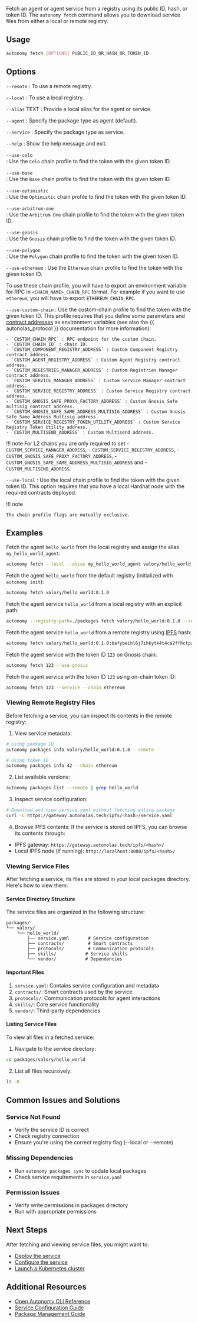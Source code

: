 Fetch an agent or agent service from a registry using its public ID, hash, or token ID.
The `autonomy fetch` command allows you to download service files from either a local or remote registry.

## Usage
```bash
autonomy fetch [OPTIONS] PUBLIC_ID_OR_HASH_OR_TOKEN_ID
```

## Options

`--remote`
:   To use a remote registry.

`--local`
:   To use a local registry.

`--alias` TEXT
:   Provide a local alias for the agent or service.

`--agent`
:   Specify the package type as agent (default).

`--service`
:   Specify the package type as service.

`--help`
:   Show the help message and exit.

`--use-celo`                      
:   Use the `Celo` chain profile to find the token with the given token ID.

`--use-base`                      
:   Use the `Base` chain profile to find the token with the given token ID.

`--use-optimistic`                
:   Use the `Optimistic` chain profile to find the token with the given token ID.

`--use-arbitrum-one`              
:   Use the `Arbitrum One` chain profile to find the token with the given token ID.

`--use-gnosis`                    
:   Use the `Gnosis` chain profile to find the token with the given token ID.

`--use-polygon`                   
:   Use the `Polygon` chain profile to find the token with the given token ID.

`--use-ethereum`
:   Use the `Ethereum` chain profile to find the token with the given token ID.

To use these chain profile, you will have to export an environment variable for RPC in `<CHAIN_NAME>_CHAIN_RPC` format. For example if you want to use `ethereum`, you will have to export `ETHEREUM_CHAIN_RPC`.

`--use-custom-chain`
: Use the custom-chain profile to find the token with the given token ID. This profile requires that you define some parameters and [contract addresses](../on_chain_addresses.md) as environment variables (see also the {{ autonolas_protocol }} documentation for more information):

    - `CUSTOM_CHAIN_RPC` : RPC endpoint for the custom chain.
    - `CUSTOM_CHAIN_ID` : chain ID.
    - `CUSTOM_COMPONENT_REGISTRY_ADDRESS` : Custom Component Registry contract address.
    - `CUSTOM_AGENT_REGISTRY_ADDRESS` : Custom Agent Registry contract address.
    - `CUSTOM_REGISTRIES_MANAGER_ADDRESS` : Custom Registries Manager contract address.
    - `CUSTOM_SERVICE_MANAGER_ADDRESS` : Custom Service Manager contract address.
    - `CUSTOM_SERVICE_REGISTRY_ADDRESS` : Custom Service Registry contract address.
    - `CUSTOM_GNOSIS_SAFE_PROXY_FACTORY_ADDRESS` : Custom Gnosis Safe multisig contract address.
    - `CUSTOM_GNOSIS_SAFE_SAME_ADDRESS_MULTISIG_ADDRESS` : Custom Gnosis Safe Same Address Multisig address.
    - `CUSTOM_SERVICE_REGISTRY_TOKEN_UTILITY_ADDRESS` : Custom Service Registry Token Utility address.
    - `CUSTOM_MULTISEND_ADDRESS` : Custom Multisend address.

!!! note
    For L2 chains you are only required to set
    - `CUSTOM_SERVICE_MANAGER_ADDRESS`,
    - `CUSTOM_SERVICE_REGISTRY_ADDRESS`,
    - `CUSTOM_GNOSIS_SAFE_PROXY_FACTORY_ADDRESS`,
    - `CUSTOM_GNOSIS_SAFE_SAME_ADDRESS_MULTISIG_ADDRESS` and
    - `CUSTOM_MULTISEND_ADDRESS`.

`--use-local`
: Use the local chain profile to find the token with the given token ID. This option requires that you have a local Hardhat node with the required contracts deployed.

!!! note

    The chain profile flags are mutually exclusive.


## Examples
Fetch the agent `hello_world` from the local registry and assign the alias `my_hello_world_agent`:
```bash
autonomy fetch --local --alias my_hello_world_agent valory/hello_world:0.1.0
```

Fetch the agent `hello_world` from the default registry (initialized with `autonomy init`):
```bash
autonomy fetch valory/hello_world:0.1.0
```

Fetch the agent service `hello_world` from a local registry with an explicit path:
```bash
autonomy --registry-path=./packages fetch valory/hello_world:0.1.0 --service --local
```

Fetch the agent service `hello_world` from a remote registry using [IPFS](https://ipfs.io) hash:
```bash
autonomy fetch valory/hello_world:0.1.0:bafybeihl6j7ihkytk4t4ca2ffhctpzydwi6r4a354ubjasttuv2pw4oaci --service --remote
```

Fetch the agent service with the token ID `123` on Gnosis chain:
```bash
autonomy fetch 123 --use-gnosis
```

Fetch the agent service with the token ID `123` using on-chain token ID:
```bash
autonomy fetch 123 --service --chain ethereum
```

### Viewing Remote Registry Files

Before fetching a service, you can inspect its contents in the remote registry:

1. View service metadata:
```bash
# Using package ID
autonomy packages info valory/hello_world:0.1.0 --remote

# Using token ID
autonomy packages info 42 --chain ethereum
```

2. List available versions:
```bash
autonomy packages list --remote | grep hello_world
```

3. Inspect service configuration:
```bash
# Download and view service.yaml without fetching entire package
curl -L https://gateway.autonolas.tech/ipfs/<hash>/service.yaml
```

4. Browse IPFS contents:
If the service is stored on IPFS, you can browse its contents through:
- IPFS gateway: `https://gateway.autonolas.tech/ipfs/<hash>/`
- Local IPFS node (if running): `http://localhost:8080/ipfs/<hash>/`

### Viewing Service Files

After fetching a service, its files are stored in your local packages directory. Here's how to view them:

#### Service Directory Structure

The service files are organized in the following structure:
```
packages/
└── valory/
    └── hello_world/
        ├── service.yaml       # Service configuration
        ├── contracts/         # Smart contracts
        ├── protocols/         # Communication protocols
        ├── skills/           # Service skills
        └── vendor/           # Dependencies
```

#### Important Files

1. `service.yaml`: Contains service configuration and metadata
2. `contracts/`: Smart contracts used by the service
3. `protocols/`: Communication protocols for agent interactions
4. `skills/`: Core service functionality
5. `vendor/`: Third-party dependencies

#### Listing Service Files

To view all files in a fetched service:

1. Navigate to the service directory:
```bash
cd packages/valory/hello_world
```

2. List all files recursively:
```bash
ls -R
```

## Common Issues and Solutions

### Service Not Found
- Verify the service ID is correct
- Check registry connection
- Ensure you're using the correct registry flag (--local or --remote)

### Missing Dependencies
- Run `autonomy packages sync` to update local packages
- Check service requirements in `service.yaml`

### Permission Issues
- Verify write permissions in packages directory
- Run with appropriate permissions

## Next Steps

After fetching and viewing service files, you might want to:
- [Deploy the service](../../guides/deploy_service.md)
- [Configure the service](../../configure_service/service_configuration_file.md)
- [Launch a Kubernetes cluster](./autonomy_kubernetes_deployment.md)

## Additional Resources

- [Open Autonomy CLI Reference](../../api/cli/fetch.md)
- [Service Configuration Guide](../../configure_service/service_configuration_file.md)
- [Package Management Guide](../../guides/publish_fetch_packages.md)